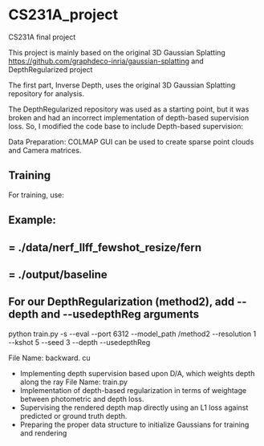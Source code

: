 # CS231A_project
CS231A final project

This project is mainly based on the original 3D Gaussian Splatting https://github.com/graphdeco-inria/gaussian-splatting and DepthRegularized project

The first part, Inverse Depth, uses the original 3D Gaussian Splatting repository for analysis.
 
The DepthRegularized repository was used as a starting point, but it was broken and had an incorrect implementation of depth-based supervision loss. So, I modified the code base to include Depth-based supervision: 

Data Preparation:
COLMAP GUI can be used to create sparse point clouds and Camera matrices.

## Training
For training, use:
## Example: 
##    <datadir> = ./data/nerf_llff_fewshot_resize/fern
##    <outdir>  = ./output/baseline
## For our DepthRegularization (method2), add --depth and --usedepthReg arguments
python train.py -s <datadir> --eval --port 6312 --model_path <outdir>/method2 --resolution 1 --kshot 5 --seed 3 --depth --usedepthReg

File Name: backward. cu
- Implementing depth supervision based upon D/A, which weights depth along the ray
File Name: train.py
- Implementation of depth-based regularization in terms of weightage between photometric and depth loss.
- Supervising the rendered depth map directly using an L1 loss against predicted or ground truth depth.
- Preparing the proper data structure to initialize Gaussians for training and rendering

